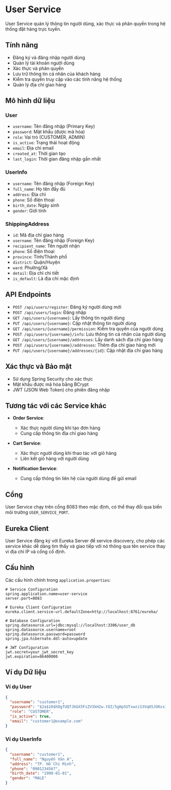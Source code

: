 # User Service

User Service quản lý thông tin người dùng, xác thực và phân quyền trong hệ thống đặt hàng trực tuyến.

## Tính năng

- Đăng ký và đăng nhập người dùng
- Quản lý tài khoản người dùng
- Xác thực và phân quyền
- Lưu trữ thông tin cá nhân của khách hàng
- Kiểm tra quyền truy cập vào các tính năng hệ thống
- Quản lý địa chỉ giao hàng

## Mô hình dữ liệu

### User
- `username`: Tên đăng nhập (Primary Key)
- `password`: Mật khẩu (được mã hóa)
- `role`: Vai trò (CUSTOMER, ADMIN)
- `is_active`: Trạng thái hoạt động
- `email`: Địa chỉ email
- `created_at`: Thời gian tạo
- `last_login`: Thời gian đăng nhập gần nhất

### UserInfo
- `username`: Tên đăng nhập (Foreign Key)
- `full_name`: Họ tên đầy đủ
- `address`: Địa chỉ
- `phone`: Số điện thoại
- `birth_date`: Ngày sinh
- `gender`: Giới tính

### ShippingAddress
- `id`: Mã địa chỉ giao hàng
- `username`: Tên đăng nhập (Foreign Key)
- `recipient_name`: Tên người nhận
- `phone`: Số điện thoại
- `province`: Tỉnh/Thành phố
- `district`: Quận/Huyện
- `ward`: Phường/Xã
- `detail`: Địa chỉ chi tiết
- `is_default`: Là địa chỉ mặc định

## API Endpoints

- `POST /api/users/register`: Đăng ký người dùng mới
- `POST /api/users/login`: Đăng nhập
- `GET /api/users/{username}`: Lấy thông tin người dùng
- `PUT /api/users/{username}`: Cập nhật thông tin người dùng
- `GET /api/users/{username}/permission`: Kiểm tra quyền của người dùng
- `POST /api/users/{username}/info`: Lưu thông tin cá nhân của người dùng
- `GET /api/users/{username}/addresses`: Lấy danh sách địa chỉ giao hàng
- `POST /api/users/{username}/addresses`: Thêm địa chỉ giao hàng mới
- `PUT /api/users/{username}/addresses/{id}`: Cập nhật địa chỉ giao hàng

## Xác thực và Bảo mật

- Sử dụng Spring Security cho xác thực
- Mật khẩu được mã hóa bằng BCrypt
- JWT (JSON Web Token) cho phiên đăng nhập

## Tương tác với các Service khác

- **Order Service**: 
  - Xác thực người dùng khi tạo đơn hàng
  - Cung cấp thông tin địa chỉ giao hàng
  
- **Cart Service**: 
  - Xác thực người dùng khi thao tác với giỏ hàng
  - Liên kết giỏ hàng với người dùng
  
- **Notification Service**: 
  - Cung cấp thông tin liên hệ của người dùng để gửi email

## Cổng

User Service chạy trên cổng 8083 theo mặc định, có thể thay đổi qua biến môi trường `USER_SERVICE_PORT`.

## Eureka Client

User Service đăng ký với Eureka Server để service discovery, cho phép các service khác dễ dàng tìm thấy và giao tiếp với nó thông qua tên service thay vì địa chỉ IP và cổng cố định.

## Cấu hình

Các cấu hình chính trong `application.properties`:
```properties
# Service Configuration
spring.application.name=user-service
server.port=8083

# Eureka Client Configuration
eureka.client.service-url.defaultZone=http://localhost:8761/eureka/

# Database Configuration
spring.datasource.url=jdbc:mysql://localhost:3306/user_db
spring.datasource.username=root
spring.datasource.password=password
spring.jpa.hibernate.ddl-auto=update

# JWT Configuration
jwt.secret=your_jwt_secret_key
jwt.expiration=86400000
```

## Ví dụ Dữ liệu

### Ví dụ User
```json
{
  "username": "customer1",
  "password": "$2a$10$hDgfUQTJbGX5FsZV3kH2w.tOZ/5gHp5UTxwziS3VqO5JOKvs3WKle",
  "role": "CUSTOMER",
  "is_active": true,
  "email": "customer1@example.com"
}
```

### Ví dụ UserInfo
```json
{
  "username": "customer1",
  "full_name": "Nguyễn Văn A",
  "address": "TP. Hồ Chí Minh",
  "phone": "0901234567",
  "birth_date": "1990-01-01",
  "gender": "MALE"
}
``` 